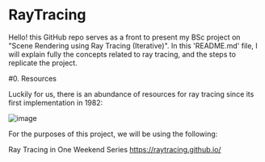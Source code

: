 # RayTracing

Hello! this GitHub repo serves as a front to present my BSc project on "Scene Rendering using Ray Tracing (Iterative)".
In this 'README.md' file, I will explain fully the concepts related to ray tracing, and the steps to replicate the project.

#0. Resources

Luckily for us, there is an abundance of resources for ray tracing since its first implementation in 1982:

![image](https://user-images.githubusercontent.com/108275763/223368461-63fd1ca4-da48-4b0d-8e5e-1fd7241e02ca.png)

For the purposes of this project, we will be using the following:

Ray Tracing in One Weekend Series
https://raytracing.github.io/



